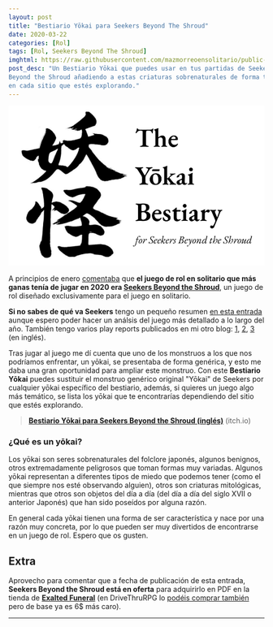 ```yaml
---
layout: post
title: "Bestiario Yōkai para Seekers Beyond The Shroud"
date: 2020-03-22
categories: [Rol]
tags: [Rol, Seekers Beyond The Shroud]
imghtml: https://raw.githubusercontent.com/mazmorreoensolitario/public-images/master/posts/20200322-yokai-bestiary/the-yokai-bestiary.png
post_desc: "Un Bestiario Yōkai que puedes usar en tus partidas de Seekers
Beyond the Shroud añadiendo a estas criaturas sobrenaturales de forma temática
en cada sitio que estés explorando."
---
```

![](https://raw.githubusercontent.com/mazmorreoensolitario/public-images/master/posts/20200322-yokai-bestiary/the-yokai-bestiary.png)

A principios de enero [comentaba]({{site.baseurl}}/2020/01/09/rol-10-juegos-aventuras-para-2020/)
que **el juego de rol en solitario que más ganas tenía de jugar en 2020 era
[Seekers Beyond the
Shroud](https://blackoathgames.com/seekers-beyond-the-shroud)**, un juego de
rol diseñado exclusivamente para el juego en solitario. 

**Si no sabes de qué va Seekers** tengo un pequeño resumen [en esta
entrada]({{site.baseurl}}/2020/01/09/rol-10-juegos-aventuras-para-2020/) aunque
espero poder hacer un análsis del juego más detallado a lo largo del
año. También tengo varios play reports publicados en mi otro blog:
[1](https://eeriespace.github.io/2020/02/25/play-report-burning-spices/),
[2](https://eeriespace.github.io/2020/02/27/play-report-the-egyptian-amulet/),
[3](https://eeriespace.github.io/2020/03/11/play-report-the-poison-research-lab/)
(en inglés). 


Tras jugar al juego me dí cuenta que uno de los monstruos a los que nos
podríamos enfrentar, un yōkai, se presentaba de forma genérica, y esto me daba
una gran oportunidad para ampliar este monstruo. Con este **Bestiario Yōkai**
puedes sustituir el monstruo genérico original "Yōkai" de Seekers por cualquier
yōkai específico del bestiario, además, si quieres un juego algo más temático,
se lista los yōkai que te encontrarías dependiendo del sitio que estés
explorando.

> **[Bestiario Yōkai para Seekers Beyond the Shroud
> (inglés)](https://mazmorreo.itch.io/the-yokai-bestiary-for-seekers)**
> (itch.io)

### ¿Qué es un yōkai?

Los yōkai son seres sobrenaturales del folclore japonés, algunos benignos,
otros extremadamente peligrosos que toman formas muy variadas. Algunos yōkai
representan a diferentes tipos de miedo que podemos tener (como el que siempre
nos esté observando alguien), otros son criaturas mitológicas, mientras que
otros son objetos del día a día (del día a día del siglo XVII o anterior
Japonés) que han sido poseídos por alguna razón.

En general cada yōkai tienen una forma de ser característica y nace por una
razón muy concreta, por lo que pueden ser muy divertidos de encontrarse en un
juego de rol. Espero que os gusten.

## Extra

Aprovecho para comentar que a fecha de publicación de esta entrada, **Seekers
Beyond the Shroud está en oferta** para adquirirlo en PDF en la tienda de
**[Exalted
Funeral](https://www.exaltedfuneral.com/products/seekers-beyond-the-shroud)**
(en DriveThruRPG lo [podéis comprar
también](https://www.drivethrurpg.com/product/298721/Seekers-Beyond-The-Shroud?affiliate_id=1914894)
pero de base ya es 6$ más caro).

<hr>

